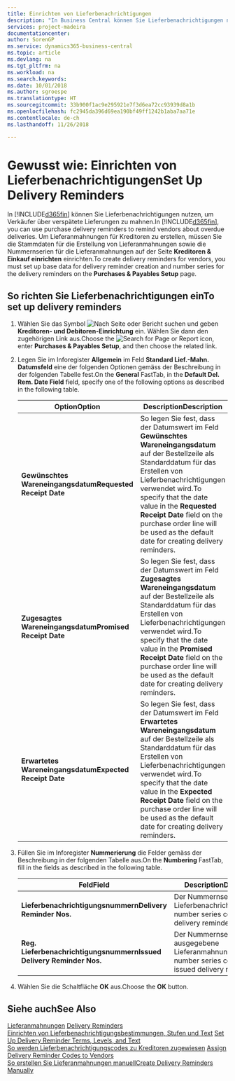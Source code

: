 ```yaml
---
title: Einrichten von Lieferbenachrichtigungen
description: "In Business Central können Sie Lieferbenachrichtigungen nutzen, um Verkäufer über verspätete Lieferungen zu mahnen."
services: project-madeira
documentationcenter: 
author: SorenGP
ms.service: dynamics365-business-central
ms.topic: article
ms.devlang: na
ms.tgt_pltfrm: na
ms.workload: na
ms.search.keywords: 
ms.date: 10/01/2018
ms.author: sgroespe
ms.translationtype: HT
ms.sourcegitcommit: 33b900f1ac9e295921e7f3d6ea72cc93939d8a1b
ms.openlocfilehash: fc2945da396d69ea190bf49ff1242b1aba7aa71e
ms.contentlocale: de-ch
ms.lasthandoff: 11/26/2018

---
```

# <a name="set-up-delivery-reminders"></a><span data-ttu-id="69e50-103">Gewusst wie: Einrichten von Lieferbenachrichtigungen</span><span class="sxs-lookup"><span data-stu-id="69e50-103">Set Up Delivery Reminders</span></span>
<span data-ttu-id="69e50-104">In [!INCLUDE[d365fin](../../includes/d365fin_md.md)] können Sie Lieferbenachrichtigungen nutzen, um Verkäufer über verspätete Lieferungen zu mahnen.</span><span class="sxs-lookup"><span data-stu-id="69e50-104">In [!INCLUDE[d365fin](../../includes/d365fin_md.md)], you can use purchase delivery reminders to remind vendors about overdue deliveries.</span></span> <span data-ttu-id="69e50-105">Um Lieferanmahnungen für Kreditoren zu erstellen, müssen Sie die Stammdaten für die Erstellung von Lieferanmahnungen sowie die Nummernserien für die Lieferanmahnungen auf der Seite **Kreditoren & Einkauf einrichten** einrichten.</span><span class="sxs-lookup"><span data-stu-id="69e50-105">To create delivery reminders for vendors, you must set up base data for delivery reminder creation and number series for the delivery reminders on the **Purchases & Payables Setup** page.</span></span>  

## <a name="to-set-up-delivery-reminders"></a><span data-ttu-id="69e50-106">So richten Sie Lieferbenachrichtigungen ein</span><span class="sxs-lookup"><span data-stu-id="69e50-106">To set up delivery reminders</span></span>  

1.  <span data-ttu-id="69e50-107">Wählen Sie das Symbol ![Nach Seite oder Bericht suchen](../../media/ui-search/search_small.png "Nach Seite oder Bericht  suchen") und geben **Kreditoren- und Debitoren-Einrichtung** ein. Wählen Sie dann den zugehörigen Link aus.</span><span class="sxs-lookup"><span data-stu-id="69e50-107">Choose the ![Search for Page or Report](../../media/ui-search/search_small.png "Search for Page or Report icon") icon, enter **Purchases & Payables Setup**, and then choose the related link.</span></span>  
2.  <span data-ttu-id="69e50-108">Legen Sie im Inforegister **Allgemein** im Feld **Standard Lief.-Mahn. Datumsfeld** eine der folgenden Optionen gemäss der Beschreibung in der folgenden Tabelle fest.</span><span class="sxs-lookup"><span data-stu-id="69e50-108">On the **General** FastTab, in the **Default Del. Rem. Date Field** field, specify one of the following options as described in the following table.</span></span>  

    |<span data-ttu-id="69e50-109">Option</span><span class="sxs-lookup"><span data-stu-id="69e50-109">Option</span></span>|<span data-ttu-id="69e50-110">Description</span><span class="sxs-lookup"><span data-stu-id="69e50-110">Description</span></span>|  
    |----------------------------------|---------------------------------------|  
    |<span data-ttu-id="69e50-111">**Gewünschtes Wareneingangsdatum**</span><span class="sxs-lookup"><span data-stu-id="69e50-111">**Requested Receipt Date**</span></span>|<span data-ttu-id="69e50-112">So legen Sie fest, dass der Datumswert im Feld **Gewünschtes Wareneingangsdatum** auf der Bestellzeile als Standarddatum für das Erstellen von Lieferbenachrichtigungen verwendet wird.</span><span class="sxs-lookup"><span data-stu-id="69e50-112">To specify that the date value in the **Requested Receipt Date** field on the purchase order line will be used as the default date for creating delivery reminders.</span></span>|  
    |<span data-ttu-id="69e50-113">**Zugesagtes Wareneingangsdatum**</span><span class="sxs-lookup"><span data-stu-id="69e50-113">**Promised Receipt Date**</span></span>|<span data-ttu-id="69e50-114">So legen Sie fest, dass der Datumswert im Feld **Zugesagtes Wareneingangsdatum** auf der Bestellzeile als Standarddatum für das Erstellen von Lieferbenachrichtigungen verwendet wird.</span><span class="sxs-lookup"><span data-stu-id="69e50-114">To specify that the date value in the **Promised Receipt Date** field on the purchase order line will be used as the default date for creating delivery reminders.</span></span>|  
    |<span data-ttu-id="69e50-115">**Erwartetes Wareneingangsdatum**</span><span class="sxs-lookup"><span data-stu-id="69e50-115">**Expected Receipt Date**</span></span>|<span data-ttu-id="69e50-116">So legen Sie fest, dass der Datumswert im Feld **Erwartetes Wareneingangsdatum** auf der Bestellzeile als Standarddatum für das Erstellen von Lieferbenachrichtigungen verwendet wird.</span><span class="sxs-lookup"><span data-stu-id="69e50-116">To specify that the date value in the **Expected Receipt Date** field on the purchase order line will be used as the default date for creating delivery reminders.</span></span>|  

3.  <span data-ttu-id="69e50-117">Füllen Sie im Inforegister **Nummerierung** die Felder gemäss der Beschreibung in der folgenden Tabelle aus.</span><span class="sxs-lookup"><span data-stu-id="69e50-117">On the **Numbering** FastTab, fill in the fields as described in the following table.</span></span>  

    |<span data-ttu-id="69e50-118">Feld</span><span class="sxs-lookup"><span data-stu-id="69e50-118">Field</span></span>|<span data-ttu-id="69e50-119">Description</span><span class="sxs-lookup"><span data-stu-id="69e50-119">Description</span></span>|  
    |---------------------------------|---------------------------------------|  
    |<span data-ttu-id="69e50-120">**Lieferbenachrichtigungsnummern**</span><span class="sxs-lookup"><span data-stu-id="69e50-120">**Delivery Reminder Nos.**</span></span>|<span data-ttu-id="69e50-121">Der Nummernseriencode für Lieferbenachrichtigungen.</span><span class="sxs-lookup"><span data-stu-id="69e50-121">The number series code for delivery reminders.</span></span>|  
    |<span data-ttu-id="69e50-122">**Reg. Lieferbenachrichtigungsnummern**</span><span class="sxs-lookup"><span data-stu-id="69e50-122">**Issued Delivery Reminder Nos.**</span></span>|<span data-ttu-id="69e50-123">Der Nummernseriencode für ausgegebene Lieferanmahnungen.</span><span class="sxs-lookup"><span data-stu-id="69e50-123">The number series code for issued delivery reminders.</span></span>|  

4.  <span data-ttu-id="69e50-124">Wählen Sie die Schaltfläche **OK** aus.</span><span class="sxs-lookup"><span data-stu-id="69e50-124">Choose the **OK** button.</span></span>  

## <a name="see-also"></a><span data-ttu-id="69e50-125">Siehe auch</span><span class="sxs-lookup"><span data-stu-id="69e50-125">See Also</span></span>  
 <span data-ttu-id="69e50-126">[Lieferanmahnungen](delivery-reminders.md) </span><span class="sxs-lookup"><span data-stu-id="69e50-126">[Delivery Reminders](delivery-reminders.md) </span></span>  
 <span data-ttu-id="69e50-127">[Einrichten von Lieferbenachrichtigungsbestimmungen, Stufen und Text](how-to-set-up-delivery-reminder-terms-levels-and-text.md) </span><span class="sxs-lookup"><span data-stu-id="69e50-127">[Set Up Delivery Reminder Terms, Levels, and Text](how-to-set-up-delivery-reminder-terms-levels-and-text.md) </span></span>  
 <span data-ttu-id="69e50-128">[So werden Lieferbenachrichtigungscodes zu Kreditoren zugewiesen](how-to-assign-delivery-reminder-codes-to-vendors.md) </span><span class="sxs-lookup"><span data-stu-id="69e50-128">[Assign Delivery Reminder Codes to Vendors](how-to-assign-delivery-reminder-codes-to-vendors.md) </span></span>  
 [<span data-ttu-id="69e50-129">So erstellen Sie Lieferanmahnungen manuell</span><span class="sxs-lookup"><span data-stu-id="69e50-129">Create Delivery Reminders Manually</span></span>](how-to-create-delivery-reminders-manually.md)

